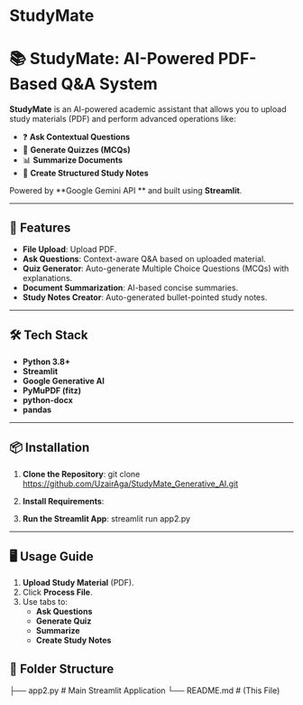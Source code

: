 # StudyMate
# 📚 StudyMate: AI-Powered PDF-Based Q&A System

**StudyMate** is an AI-powered academic assistant that allows you to upload study materials (PDF) and perform advanced operations like:
- ❓ **Ask Contextual Questions**
- 📝 **Generate Quizzes (MCQs)**
- 📊 **Summarize Documents**
- 📖 **Create Structured Study Notes**

Powered by **Google Gemini API ** and built using **Streamlit**.

---

## 🚀 Features
- **File Upload**: Upload PDF.
- **Ask Questions**: Context-aware Q&A based on uploaded material.
- **Quiz Generator**: Auto-generate Multiple Choice Questions (MCQs) with explanations.
- **Document Summarization**: AI-based concise summaries.
- **Study Notes Creator**: Auto-generated bullet-pointed study notes.

---

## 🛠️ Tech Stack
- **Python 3.8+**
- **Streamlit**
- **Google Generative AI**
- **PyMuPDF (fitz)**
- **python-docx**
- **pandas**

---

## 📦 Installation

1. **Clone the Repository**:
    git clone https://github.com/UzairAga/StudyMate_Generative_AI.git

2. **Install Requirements**:
   
4. **Run the Streamlit App**:
    streamlit run app2.py

---

## 🖥️ Usage Guide
1. **Upload Study Material** (PDF).
2. Click **Process File**.
3. Use tabs to:
   - **Ask Questions**
   - **Generate Quiz**
   - **Summarize**
   - **Create Study Notes**


## 📁 Folder Structure

├── app2.py                # Main Streamlit Application
└── README.md              # (This File)